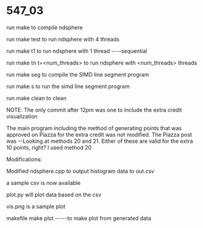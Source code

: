 # 547_03


run make 
    to compile ndsphere

run make test
    to run ndsphere with 4 threads

run make t1 
    to run ndsphere with 1 thread ----sequential

run make tn t=<num_threads>
    to run ndsphere with <num_threads> threads




run make seg
    to compile the SIMD line segment program

run make s
    to run the simd line segment program

run make clean to clean



NOTE:
The only commit after 12pm was one to include the extra credit visualization

The main program including the method of generating points that was
approved on Piazza for the extra credit was not modified.
The Piazza post was --Looking at methods 20 and 21. Either of these are valid for the extra 10 points, right?
I used method 20

Modifications:

Modified ndsphere.cpp to output histogram data to out.csv

a sample csv is now available

plot.py will plot data based on the csv

vis.png is a sample plot

makefile 
    make plot -----to make plot from generated data
